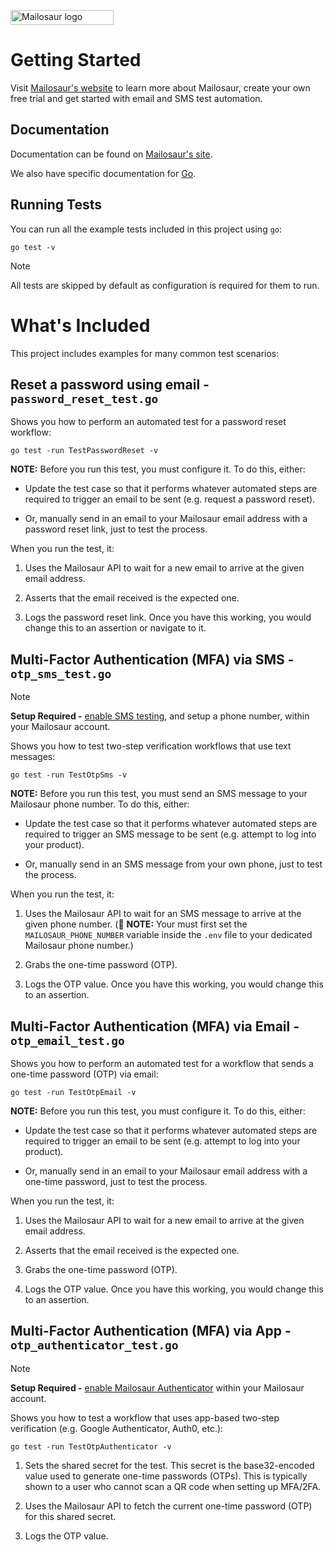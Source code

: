 <p>
<a href="https://mailosaur.com">
<img class="" height="24" width="165" alt="Mailosaur logo" src="https://mailosaur.com/images/logo-color-dark.svg">
</a>
</p>

# Getting Started

Visit [Mailosaur's website](https://mailosaur.com) to learn more about Mailosaur, create your own free trial and get started with email and SMS test automation.

## Documentation

Documentation can be found on [Mailosaur's site](https://mailosaur.com/docs).

We also have specific documentation for [Go](https://mailosaur.com/docs/languages/go).

## Running Tests

You can run all the example tests included in this project using `go`:

```
go test -v
```

> [!NOTE]  
> All tests are skipped by default as configuration is required for them to run.

# What's Included

This project includes examples for many common test scenarios:

## Reset a password using email - `password_reset_test.go`

Shows you how to perform an automated test for a password reset workflow:

```
go test -run TestPasswordReset -v
```

**NOTE:** Before you run this test, you must configure it. To do this, either:

- Update the test case so that it performs whatever automated steps are required to trigger an email to be sent (e.g. request a password reset).

- Or, manually send in an email to your Mailosaur email address with a password reset link, just to test the process.

When you run the test, it:

1. Uses the Mailosaur API to wait for a new email to arrive at the given email address.

2. Asserts that the email received is the expected one.

3. Logs the password reset link. Once you have this working, you would change this to an assertion or navigate to it.

## Multi-Factor Authentication (MFA) via SMS - `otp_sms_test.go`

> [!NOTE]  
> **Setup Required -** [enable SMS testing](https://mailosaur.com/app/sms), and setup a phone number, within your Mailosaur account.

Shows you how to test two-step verification workflows that use text messages:

```
go test -run TestOtpSms -v
```

**NOTE:** Before you run this test, you must send an SMS message to your Mailosaur phone number. To do this, either:

- Update the test case so that it performs whatever automated steps are required to trigger an SMS message to be sent (e.g. attempt to log into your product).

- Or, manually send in an SMS message from your own phone, just to test the process.

When you run the test, it:

1. Uses the Mailosaur API to wait for an SMS message to arrive at the given phone number. (🚨 **NOTE:** Your must first set the `MAILOSAUR_PHONE_NUMBER` variable inside the `.env` file to your dedicated Mailosaur phone number.)

2. Grabs the one-time password (OTP).

3. Logs the OTP value. Once you have this working, you would change this to an assertion.

## Multi-Factor Authentication (MFA) via Email - `otp_email_test.go`

Shows you how to perform an automated test for a workflow that sends a one-time password (OTP) via email:

```
go test -run TestOtpEmail -v
```

**NOTE:** Before you run this test, you must configure it. To do this, either:

- Update the test case so that it performs whatever automated steps are required to trigger an email to be sent (e.g. attempt to log into your product).

- Or, manually send in an email to your Mailosaur email address with a one-time password, just to test the process.

When you run the test, it:

1. Uses the Mailosaur API to wait for a new email to arrive at the given email address.

2. Asserts that the email received is the expected one.

3. Grabs the one-time password (OTP).

4. Logs the OTP value. Once you have this working, you would change this to an assertion.

## Multi-Factor Authentication (MFA) via App - `otp_authenticator_test.go`

> [!NOTE]  
> **Setup Required -** [enable Mailosaur Authenticator](https://mailosaur.com/app/authenticator) within your Mailosaur account.

Shows you how to test a workflow that uses app-based two-step verification (e.g. Google Authenticator, Auth0, etc.):

```
go test -run TestOtpAuthenticator -v
```

1. Sets the shared secret for the test. This secret is the base32-encoded value used to generate one-time passwords (OTPs). This is typically shown to a user who cannot scan a QR code when setting up MFA/2FA.

2. Uses the Mailosaur API to fetch the current one-time password (OTP) for this shared secret.

3. Logs the OTP value.

